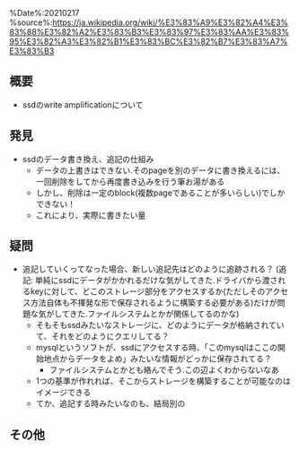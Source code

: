 %Date%:20210217
%source%:https://ja.wikipedia.org/wiki/%E3%83%A9%E3%82%A4%E3%83%88%E3%82%A2%E3%83%B3%E3%83%97%E3%83%AA%E3%83%95%E3%82%A3%E3%82%B1%E3%83%BC%E3%82%B7%E3%83%A7%E3%83%B3

## 概要
* ssdのwrite amplificationについて

## 発見
* ssdのデータ書き換え、追記の仕組み
  * データの上書きはできない.そのpageを別のデータに書き換えるには、一回削除をしてから再度書き込みを行う筆お湯がある
  * しかし、削除は一定のblock(複数pageであることが多いらしい)でしかできない！
  * これにより、実際に書きたい量

## 疑問
* 追記していくってなった場合、新しい追記先はどのように追跡される？ (追記: 単純にssdにデータがかかれるだけな気がしてきた.ドライバから渡されるkeyに対して、どこのストレージ部分をアクセスするか(ただしそのアクセス方法自体も不揮発な形で保存されるように構築する必要がある)だけが問題な気がしてきた.ファイルシステムとかが関係してるのかな)
  * そもそもssdみたいなストレージに、どのようにデータが格納されていて、それをどのようにクエリしてる？
  * mysqlというソフトが、ssdにアクセスする時、「このmysqlはここの開始地点からデータをよめ」みたいな情報がどっかに保存されてる？
    * ファイルシステムとかとも絡んでそう.この辺よくわからないなあ
  * 1つの基準が作れれば、そこからストレージを構築することが可能なのはイメージできる
  * てか、追記する時みたいなのも、結局別の



## その他
